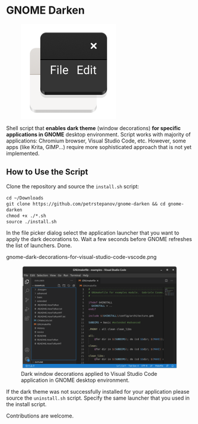 # GNOME Darken

<figure>
  <img src="https://raw.githubusercontent.com/petrstepanov/gnome-darken/main/resources/gnome-darken.png" alt="Gnome Darken Icon" />
</figure>

Shell script that **enables dark theme** (window decorations) **for specific applications in GNOME** desktop environment. Script works with majority of applications: Chromium browser, Visual Studio Code, etc. However, some apps (like Krita, GIMP...) require more sophisticated approach that is not yet implemented.

## How to Use the Script

Clone the repository and source the `install.sh` script:
```
cd ~/Downloads
git clone https://github.com/petrstepanov/gnome-darken && cd gnome-darken
chmod +x ./*.sh
source ./install.sh
```

In the file picker dialog select the application launcher that you want to apply the dark decorations to. Wait a few seconds before GNOME refreshes the list of launchers. Done.

gnome-dark-decorations-for-visual-studio-code-vscode.png


<figure>
 <img src="https://raw.githubusercontent.com/petrstepanov/gnome-darken/main/resources/gnome-dark-decorations-for-visual-studio-code-vscode.png" alt="Dark window decorations applied to Visual Studio Code in GNOME desktop environment" />
 <figcaption>Dark window decorations applied to Visual Studio Code application in GNOME desktop environment.</figcaption>
</figure> 

If the dark theme was not successfully installed for your application please source the `uninstall.sh` script. Specify the same launcher that you used in the install script.

Contributions are welcome.
